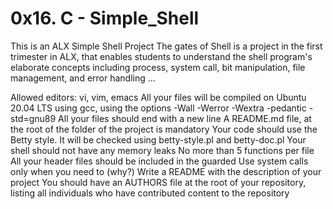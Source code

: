 # 0x16. C - Simple_Shell
This is an ALX Simple Shell Project
The gates of Shell is a project in the first trimester in ALX, that enables students to understand 
the shell program's elaborate concepts including process, system call, bit manipulation, 
file management, and error handling ...

Allowed editors: vi, vim, emacs
All your files will be compiled on Ubuntu 20.04 LTS using gcc, using the options -Wall -Werror -Wextra -pedantic -std=gnu89
All your files should end with a new line
A README.md file, at the root of the folder of the project is mandatory
Your code should use the Betty style. It will be checked using betty-style.pl and betty-doc.pl
Your shell should not have any memory leaks
No more than 5 functions per file
All your header files should be included in the guarded
Use system calls only when you need to (why?)
Write a README with the description of your project
You should have an AUTHORS file at the root of your repository, listing all individuals 
who have contributed content to the repository
